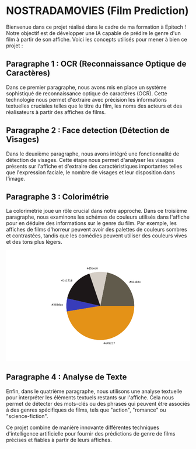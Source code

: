 # NOSTRADAMOVIES (Film Prediction)
Bienvenue dans ce projet réalisé dans le cadre de ma formation à Epitech ! Notre objectif est de développer une IA capable de prédire le genre d'un film à partir de son affiche.
Voici les concepts utilisés pour mener à bien ce projet :

## Paragraphe 1 : OCR (Reconnaissance Optique de Caractères)
Dans ce premier paragraphe, nous avons mis en place un système sophistiqué de reconnaissance optique de caractères (OCR). Cette technologie nous permet d'extraire avec précision les informations textuelles cruciales telles que le titre du film, les noms des acteurs et des réalisateurs à partir des affiches de films.

## Paragraphe 2 : Face detection (Détection de Visages)
Dans le deuxième paragraphe, nous avons intégré une fonctionnalité de détection de visages. Cette étape nous permet d'analyser les visages présents sur l'affiche et d'extraire des caractéristiques importantes telles que l'expression faciale, le nombre de visages et leur disposition dans l'image.

## Paragraphe 3 : Colorimétrie
La colorimétrie joue un rôle crucial dans notre approche. Dans ce troisième paragraphe, nous examinons les schémas de couleurs utilisés dans l'affiche pour en déduire des informations sur le genre du film. Par exemple, les affiches de films d'horreur peuvent avoir des palettes de couleurs sombres et contrastées, tandis que les comédies peuvent utiliser des couleurs vives et des tons plus légers.

![Nom de l'image](Colorimetrie/color_analysis_report.png)

## Paragraphe 4 : Analyse de Texte
Enfin, dans le quatrième paragraphe, nous utilisons une analyse textuelle pour interpréter les éléments textuels restants sur l'affiche. Cela nous permet de détecter des mots-clés ou des phrases qui peuvent être associés à des genres spécifiques de films, tels que "action", "romance" ou "science-fiction".

Ce projet combine de manière innovante différentes techniques d'intelligence artificielle pour fournir des prédictions de genre de films précises et fiables à partir de leurs affiches.


